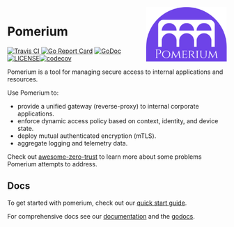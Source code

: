 <span>
  <img height="125" src="./docs/.vuepress/public/logo.svg" alt="logo" align="right">
</span>

# Pomerium

[![Travis CI](https://travis-ci.org/pomerium/pomerium.svg?branch=master)](https://travis-ci.org/pomerium/pomerium) [![Go Report Card](https://goreportcard.com/badge/github.com/pomerium/pomerium)](https://goreportcard.com/report/github.com/pomerium/pomerium) [![GoDoc](https://godoc.org/github.com/pomerium/pomerium?status.svg)][godocs] [![LICENSE](https://img.shields.io/github/license/pomerium/pomerium.svg)](https://github.com/pomerium/pomerium/blob/master/LICENSE)[![codecov](https://codecov.io/gh/pomerium/pomerium/branch/master/graph/badge.svg)](https://codecov.io/gh/pomerium/pomerium)

Pomerium is a tool for managing secure access to internal applications and resources.

Use Pomerium to:

- provide a unified gateway (reverse-proxy) to internal corporate applications.
- enforce dynamic access policy based on context, identity, and device state.
- deploy mutual authenticated encryption (mTLS).
- aggregate logging and telemetry data.

Check out [awesome-zero-trust] to learn more about some problems Pomerium attempts to address.

## Docs

To get started with pomerium, check out our [quick start guide].

For comprehensive docs see our [documentation] and the [godocs].

[awesome-zero-trust]: https://github.com/pomerium/awesome-zero-trust
[documentation]: https://www.pomerium.io/docs/
[go environment]: https://golang.org/doc/install
[godocs]: https://godoc.org/github.com/pomerium/pomerium
[quick start guide]: https://www.pomerium.io/guide/
